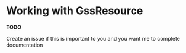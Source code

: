 # Working with GssResource

__TODO__

Create an issue if this is important to you and you want me to complete documentation
